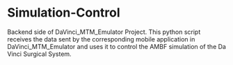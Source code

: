 # Simulation-Control

Backend side of DaVinci_MTM_Emulator Project. This python script receives the data sent by the corresponding mobile application in DaVinci_MTM_Emulator and uses it to control the AMBF simulation of the Da Vinci Surgical System.
